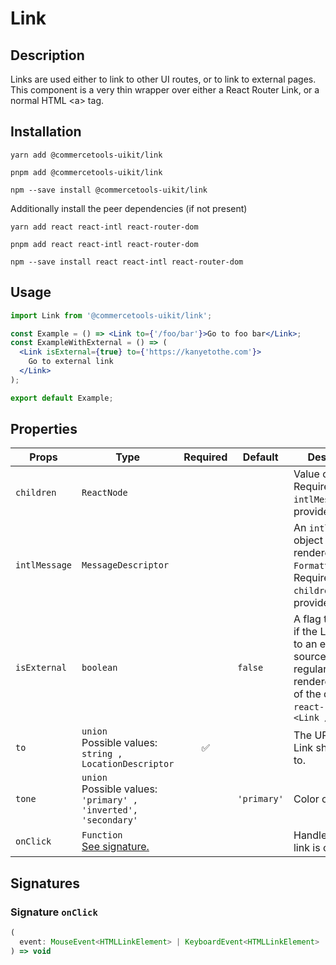 <!-- THIS IS AN AUTOGENERATED FILE. DO NOT EDIT THIS FILE DIRECTLY. -->
<!-- This file is created by the `pnpm generate-readme` script. -->

# Link

## Description

Links are used either to link to other UI routes, or to link to external pages. This component is a very thin wrapper over either a React Router Link, or a normal HTML \<a> tag.

## Installation

```
yarn add @commercetools-uikit/link
```

```
pnpm add @commercetools-uikit/link
```

```
npm --save install @commercetools-uikit/link
```

Additionally install the peer dependencies (if not present)

```
yarn add react react-intl react-router-dom
```

```
pnpm add react react-intl react-router-dom
```

```
npm --save install react react-intl react-router-dom
```

## Usage

```jsx
import Link from '@commercetools-uikit/link';

const Example = () => <Link to={'/foo/bar'}>Go to foo bar</Link>;
const ExampleWithExternal = () => (
  <Link isExternal={true} to={'https://kanyetothe.com'}>
    Go to external link
  </Link>
);

export default Example;
```

## Properties

| Props         | Type                                                                   | Required | Default     | Description                                                                                                                                                          |
| ------------- | ---------------------------------------------------------------------- | :------: | ----------- | -------------------------------------------------------------------------------------------------------------------------------------------------------------------- |
| `children`    | `ReactNode`                                                            |          |             | Value of the link.&#xA;<br />&#xA;Required if `intlMessage` is not provided.                                                                                         |
| `intlMessage` | `MessageDescriptor`                                                    |          |             | An `intl` message object that will be rendered with `FormattedMessage`.&#xA;<br />&#xA;Required if `children` is not provided.                                       |
| `isExternal`  | `boolean`                                                              |          | `false`     | A flag to indicate if the Link points to an external source.&#xA;<bt />&#xA;If `true`, a regular `<a>` is rendered instead of the default `react-router`s `<Link />` |
| `to`          | `union`<br/>Possible values:<br/>`string , LocationDescriptor`         |    ✅    |             | The URL that the Link should point to.                                                                                                                               |
| `tone`        | `union`<br/>Possible values:<br/>`'primary' , 'inverted', 'secondary'` |          | `'primary'` | Color of the link                                                                                                                                                    |
| `onClick`     | `Function`<br/>[See signature.](#signature-onClick)                    |          |             | Handler when the link is clicked.                                                                                                                                    |

## Signatures

### Signature `onClick`

```ts
(
  event: MouseEvent<HTMLLinkElement> | KeyboardEvent<HTMLLinkElement>
) => void
```
